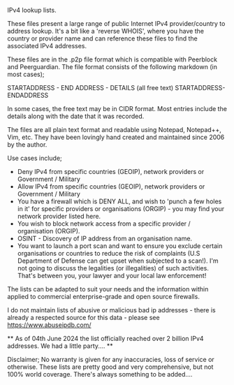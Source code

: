 IPv4 lookup lists.

These files present a large range of public Internet IPv4 provider/country to address lookup.
It's a bit like a 'reverse WHOIS', where you have the country or provider name and can reference these files to find the associated IPv4 addresses.

These files are in the .p2p file format which is compatible with Peerblock and Peerguardian.
The file format consists of the following markdown (in most cases);

STARTADDRESS - END ADDRESS - DETAILS (all free text)  STARTADDRESS-ENDADDRESS

In some cases, the free text may be in CIDR format. Most entries include the details along with the date that it was recorded.

The files are all plain text format and readable using Notepad, Notepad++, Vim, etc.
They have been lovingly hand created and maintained since 2006 by the author.

Use cases include;
* Deny IPv4 from specific countries (GEOIP), network providers or Government / Military
* Allow IPv4 from specific countries (GEOIP), network providers or Government / Military
* You have a firewall which is DENY ALL, and wish to 'punch a few holes in it' for specific providers or organisations (ORGIP) - you may find your network provider listed here.
* You wish to block network access from a specific provider / organisation (ORGIP).
* OSINT - Discovery of IP address from an organisation name.
* You want to launch a port scan and want to ensure you exclude certain organisations or countries to reduce the risk of complaints (U.S Department of Defense can get upset when subjected to a scan!). I'm not going to discuss the legalities (or illegalities) of such activities. That's between you, your lawyer and your local law enforcement!

The lists can be adapted to suit your needs and the information within applied to commercial enterprise-grade and open source firewalls.

I do not maintain lists of abusive or malicious bad ip addresses - there is already a respected source for this data - please see https://www.abuseipdb.com/

** As of 04th June 2024 the list officially reached over 2 billion IPv4 addresses. We had a little party.... **

Disclaimer; No warranty is given for any inaccuracies, loss of service or otherwise.
These lists are pretty good and very comprehensive, but not 100% world coverage. There's always something to be added....